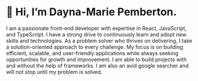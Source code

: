 <h1>👋 Hi, I’m Dayna-Marie Pemberton.</h1>
<p>I am a passionate front-end developer with expertise in React, JavaScript, and TypeScript. I have a strong drive to continuously learn and adopt new skills and technologies. As a problem solver who thrives on delivering, I take a solution-oriented approach to every challenge. My focus is on building efficient, scalable, and user-friendly applications while always seeking opportunities for growth and improvement. I am able to build projects with and without the help of frameworks. I am also an avid google searcher and will not stop until my problem is solved. </p>

<!---
daynamariejpembie/daynamariejpembie is a ✨ special ✨ repository because its `README.md` (this file) appears on your GitHub profile.
You can click the Preview link to take a look at your changes.
--->
